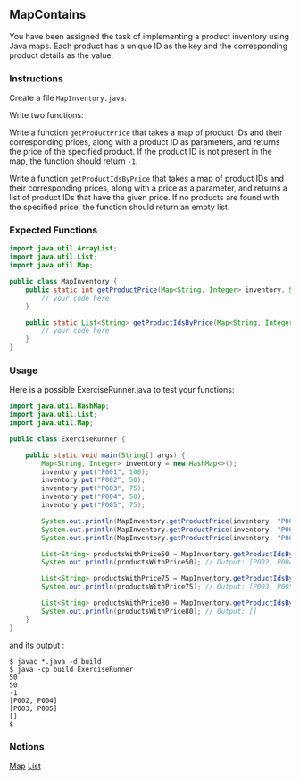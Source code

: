 ## MapContains

You have been assigned the task of implementing a product inventory using Java maps. Each product has a unique ID as the key and the corresponding product details as the value.

### Instructions

Create a file `MapInventory.java`.

Write two functions:

Write a function `getProductPrice` that takes a map of product IDs and their corresponding prices, along with a product ID as parameters, and returns the price of the specified product. If the product ID is not present in the map, the function should return `-1`.

Write a function `getProductIdsByPrice` that takes a map of product IDs and their corresponding prices, along with a price as a parameter, and returns a list of product IDs that have the given price. If no products are found with the specified price, the function should return an empty list.

### Expected Functions

```java
import java.util.ArrayList;
import java.util.List;
import java.util.Map;

public class MapInventory {
    public static int getProductPrice(Map<String, Integer> inventory, String productId) {
        // your code here
    }

    public static List<String> getProductIdsByPrice(Map<String, Integer> inventory, int price) {
        // your code here
    }
}
```

### Usage

Here is a possible ExerciseRunner.java to test your functions:

```java
import java.util.HashMap;
import java.util.List;
import java.util.Map;

public class ExerciseRunner {

    public static void main(String[] args) {
        Map<String, Integer> inventory = new HashMap<>();
        inventory.put("P001", 100);
        inventory.put("P002", 50);
        inventory.put("P003", 75);
        inventory.put("P004", 50);
        inventory.put("P005", 75);

        System.out.println(MapInventory.getProductPrice(inventory, "P002")); // Output: 50
        System.out.println(MapInventory.getProductPrice(inventory, "P004")); // Output: 50
        System.out.println(MapInventory.getProductPrice(inventory, "P006")); // Output: -1

        List<String> productsWithPrice50 = MapInventory.getProductIdsByPrice(inventory, 50);
        System.out.println(productsWithPrice50); // Output: [P002, P004]

        List<String> productsWithPrice75 = MapInventory.getProductIdsByPrice(inventory, 75);
        System.out.println(productsWithPrice75); // Output: [P003, P005]

        List<String> productsWithPrice80 = MapInventory.getProductIdsByPrice(inventory, 80);
        System.out.println(productsWithPrice80); // Output: []
    }
}
```

and its output :

```shell
$ javac *.java -d build
$ java -cp build ExerciseRunner
50
50
-1
[P002, P004]
[P003, P005]
[]
$
```

### Notions

[Map](https://docs.oracle.com/en/java/javase/17/docs/api/java.base/java/util/Map.html)
[List](https://docs.oracle.com/en/java/javase/17/docs/api/java.base/java/util/List.html)
